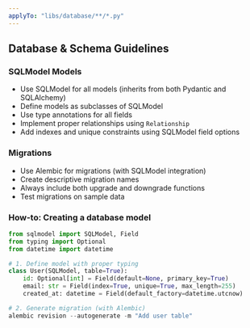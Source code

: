 ```yaml
---
applyTo: "libs/database/**/*.py"
---
```


## Database & Schema Guidelines

### SQLModel Models

- Use SQLModel for all models (inherits from both Pydantic and SQLAlchemy)
- Define models as subclasses of SQLModel
- Use type annotations for all fields
- Implement proper relationships using `Relationship`
- Add indexes and unique constraints using SQLModel field options

### Migrations

- Use Alembic for migrations (with SQLModel integration)
- Create descriptive migration names
- Always include both upgrade and downgrade functions
- Test migrations on sample data

### How-to: Creating a database model

```python
from sqlmodel import SQLModel, Field
from typing import Optional
from datetime import datetime

# 1. Define model with proper typing
class User(SQLModel, table=True):
    id: Optional[int] = Field(default=None, primary_key=True)
    email: str = Field(index=True, unique=True, max_length=255)
    created_at: datetime = Field(default_factory=datetime.utcnow)

# 2. Generate migration (with Alembic)
alembic revision --autogenerate -m "Add user table"
```
